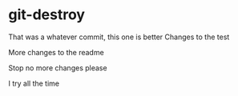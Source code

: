 # git-destroy

That was a whatever commit, this one is better
Changes to the test

More changes to the readme

Stop no more changes please

I try all the time